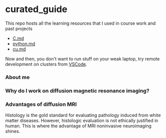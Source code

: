 # curated_guide
This repo hosts all the learning resources that I used in course work and past projects

* [C.md](https://github.com/KhaiTTNguyen/curated_guide/blob/master/C.md)
* [python.md](https://github.com/KhaiTTNguyen/curated_guide/blob/master/python.md)
* [cu.md](https://github.com/KhaiTTNguyen/curated_guide/blob/master/cu.md)

Now and then, you don't want to run stuff on your weak laptop, try remote development on clusters from [VSCode](https://code.visualstudio.com/docs/remote/ssh). 
 ### About me

 ### Why do I work on diffusion magnetic resonance imaging?

 ### Advantages of diffusion MRI
 Histology is the gold standard for evaluating pathology induced from white matter diseases. However, histologic evaluation is not ethically justified in human. This is where the advantage of MRI noninvasive neuroimaging shines. 

 
